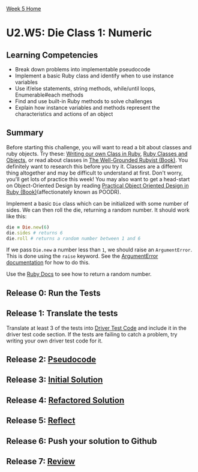 [Week 5 Home](../)

# U2.W5: Die Class 1: Numeric


## Learning Competencies
- Break down problems into implementable pseudocode 
- Implement a basic Ruby class and identify when to use instance variables
- Use if/else statements, string methods, while/until loops, Enumerable#each methods
- Find and use built-in Ruby methods to solve challenges
- Explain how instance variables and methods represent the characteristics and actions of an object

## Summary
Before starting this challenge, you will want to read a bit about classes and ruby objects. Try these: [Writing our own Class in Ruby](http://rubylearning.com/satishtalim/writing_our_own_class_in_ruby.html), [Ruby Classes and Objects](http://www.tutorialspoint.com/ruby/ruby_classes.htm), or read about classes in [The Well-Grounded Rubyist (Book)](http://www.manning.com/black2/). You definitely want to research this before you try it. Classes are a different thing altogether and may be difficult to understand at first. Don't worry, you'll get lots of practice this week! You may also want to get a head-start on Object-Oriented Design by reading [Practical Object Oriented Design in Ruby (Book)](http://www.poodr.com/)(affectionately known as POODR). 

Implement a basic `Die` class which can be initialized with some number of sides.  We can then roll the die, returning a random number.  It should work like this:

```ruby
die = Die.new(6)
die.sides # returns 6
die.roll # returns a random number between 1 and 6
```

If we pass `Die.new` a number less than `1`, we should raise an `ArgumentError`.  This is done using the `raise` keyword.  See the [ArgumentError documentation](http://apidock.com/ruby/ArgumentError) for how to do this.

Use the [Ruby Docs](http://www.ruby-doc.org/) to see how to return a random number. 

## Release 0: Run the Tests
 
## Release 1: Translate the tests
Translate at least 3 of the tests into [Driver Test Code](https://github.com/Devbootcamp/phase_0_handbook/blob/master/coding-references/driver-code.md) and include it in the driver test code section. If the tests are failing to catch a problem, try writing your own driver test code for it. 

## Release 2: [Pseudocode](https://github.com/Devbootcamp/phase_0_handbook/blob/master/coding-references/pseudocode.md)

## Release 3: [Initial Solution](https://github.com/Devbootcamp/phase_0_handbook/blob/master/coding-references/initial-solution.md)

## Release 4: [Refactored Solution](https://github.com/Devbootcamp/phase_0_handbook/blob/master/coding-references/refactoring.md)

## Release 5: [Reflect](https://github.com/Devbootcamp/phase_0_handbook/blob/master/coding-references/reflection-guidelines.md)

## Release 6: Push your solution to Github

## Release 7: [Review](https://github.com/Devbootcamp/phase_0_handbook/blob/master/coding-references/review.md)